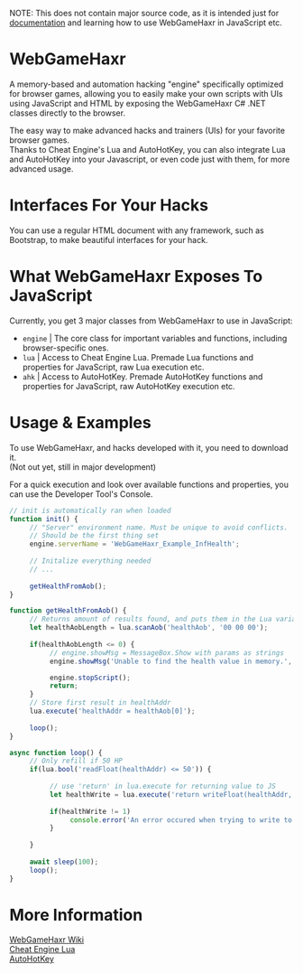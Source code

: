 NOTE: This does not contain major source code, as it is intended just for [documentation](https://github.com/KamNull/WebGameHaxr/wiki) and learning how to use WebGameHaxr in JavaScript etc.

# WebGameHaxr
A memory-based and automation hacking "engine" specifically optimized for browser games, allowing you to easily make your own scripts with UIs using JavaScript and HTML by exposing the WebGameHaxr C# .NET classes directly to the browser.

The easy way to make advanced hacks and trainers (UIs) for your favorite browser games.  
Thanks to Cheat Engine's Lua and AutoHotKey, you can also integrate Lua and AutoHotKey into your Javascript, or even code just with them, for more advanced usage.

# Interfaces For Your Hacks
You can use a regular HTML document with any framework, such as Bootstrap, to make beautiful interfaces for your hack.

# What WebGameHaxr Exposes To JavaScript
Currently, you get 3 major classes from WebGameHaxr to use in JavaScript:
- `engine` | The core class for important variables and functions, including browser-specific ones.
- `lua`    | Access to Cheat Engine Lua. Premade Lua functions and properties for JavaScript, raw Lua execution etc.
- `ahk`    | Access to AutoHotKey. Premade AutoHotKey functions and properties for JavaScript, raw AutoHotKey execution etc.

# Usage & Examples
To use WebGameHaxr, and hacks developed with it, you need to download it.  
(Not out yet, still in major development)

For a quick execution and look over available functions and properties, you can use the Developer Tool's Console.
```javascript
// init is automatically ran when loaded
function init() {
     // "Server" environment name. Must be unique to avoid conflicts.
     // Should be the first thing set
     engine.serverName = 'WebGameHaxr_Example_InfHealth';
     
     // Initalize everything needed
     // ...
     
     getHealthFromAob();
}

function getHealthFromAob() {
     // Returns amount of results found, and puts them in the Lua variable 'healthAob'
     let healthAobLength = lua.scanAob('healthAob', '00 00 00');
     
     if(healthAobLength <= 0) {
          // engine.showMsg = MessageBox.Show with params as strings
          engine.showMsg('Unable to find the health value in memory.', 'Could not find health value');

          engine.stopScript();
          return;
     }
     // Store first result in healthAddr
     lua.execute('healthAddr = healthAob[0]');
     
     loop();
}

async function loop() {
     // Only refill if 50 HP
     if(lua.bool('readFloat(healthAddr) <= 50')) {
     
          // use 'return' in lua.execute for returning value to JS
          let healthWrite = lua.execute('return writeFloat(healthAddr, 100)');
          
          if(healthWrite != 1) 
               console.error('An error occured when trying to write to health value.');
          }
          
     }
     
     await sleep(100);
     loop();
}

```

# More Information
[WebGameHaxr Wiki](https://github.com/KamNull/WebGameHaxr/wiki)  
[Cheat Engine Lua](http://wiki.cheatengine.org/index.php?title=Lua)  
[AutoHotKey](https://autohotkey.com/docs/AutoHotkey.htm)
